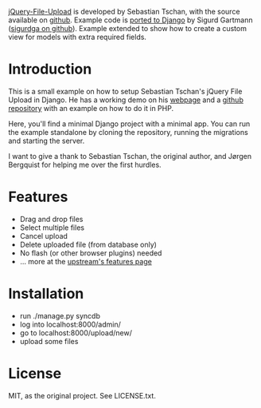 [jQuery-File-Upload](http://aquantum-demo.appspot.com/file-upload) is developed by Sebastian Tschan, with the source available on [github](https://github.com/blueimp/jQuery-File-Upload). Example code is [ported to Django](https://github.com/sigurdga/django-jquery-file-upload) by Sigurd Gartmann ([sigurdga on github](https://github.com/sigurdga/)).  Example extended to show how to create a custom view for models with extra required fields.

Introduction
============

This is a small example on how to setup Sebastian Tschan's jQuery File Upload in Django. He has a working demo on his [webpage](http://aquantum-demo.appspot.com/file-upload) and a [github repository](https://github.com/blueimp/jQuery-File-Upload) with an example on how to do it in PHP.

Here, you'll find a minimal Django project with a minimal app. You can run the example standalone by cloning the repository, running the migrations and starting the server.

I want to give a thank to Sebastian Tschan, the original author, and Jørgen Bergquist for helping me over the first hurdles.

Features
========

* Drag and drop files
* Select multiple files
* Cancel upload
* Delete uploaded file (from database only)
* No flash (or other browser plugins) needed
* … more at the [upstream's features page](http://aquantum-demo.appspot.com/file-upload#features)

Installation
============

* run ./manage.py syncdb
* log into localhost:8000/admin/
* go to localhost:8000/upload/new/
* upload some files

License
=======
MIT, as the original project. See LICENSE.txt.
